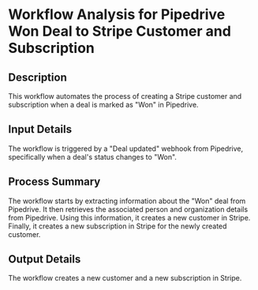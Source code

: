 # Workflow Analysis for Pipedrive Won Deal to Stripe Customer and Subscription

## Description
This workflow automates the process of creating a Stripe customer and subscription when a deal is marked as "Won" in Pipedrive.

## Input Details
The workflow is triggered by a "Deal updated" webhook from Pipedrive, specifically when a deal's status changes to "Won".

## Process Summary
The workflow starts by extracting information about the "Won" deal from Pipedrive. It then retrieves the associated person and organization details from Pipedrive. Using this information, it creates a new customer in Stripe. Finally, it creates a new subscription in Stripe for the newly created customer.

## Output Details
The workflow creates a new customer and a new subscription in Stripe.
